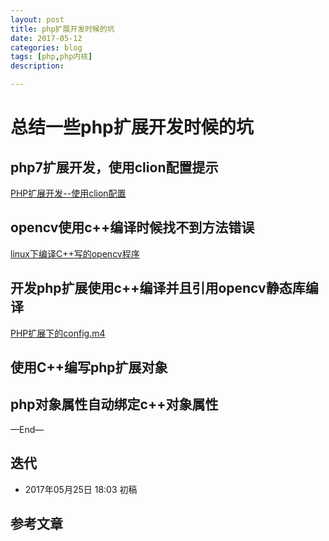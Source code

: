 ```yaml
---
layout: post
title: php扩展开发时候的坑
date: 2017-05-12
categories: blog
tags: [php,php内核]
description: 

---
```



# 总结一些php扩展开发时候的坑

## php7扩展开发，使用clion配置提示
[PHP扩展开发--使用clion配置](/blog/2017/04/27/clion-php-ext.html)

## opencv使用c++编译时候找不到方法错误
[linux下编译C++写的opencv程序](/blog/2017/05/11/linux-compile-opencv-c++-file.html)

## 开发php扩展使用c++编译并且引用opencv静态库编译
[PHP扩展下的config.m4](/blog/2017/05/12/php-extension-configm4.html)

## 使用C++编写php扩展对象

## php对象属性自动绑定c++对象属性

—End—


## 迭代

* 2017年05月25日 18:03 初稿

## 参考文章


